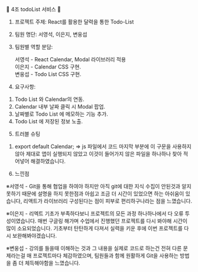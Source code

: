 🎡 4조 todoList 서비스 🎡


1. 프로젝트 주제: React를 활용한 달력을 통한 Todo-List

2. 팀원 명단: 서영석, 이은지, 변웅섭

3. 팀원별 역할 분담:
      
      서영석 - React Calendar, Modal 라이브러리 적용<br>
      이은지 - Calendar CSS 구현.<br>
      변웅섭 - Todo List CSS 구현.

4. 요구사항:
	
  1) Todo List 와 Calendar의 연동.
  2) Calendar 내부 날짜 클릭 시 Modal 팝업.
  3) 날짜별로 Todo List 에 메모하는 기능 추가.
  4) Todo List 에 저장된 정보 노출.

5. 트러블 슈팅
	
  1) export default Calendar;
  =>	js 파일에서 코드 마지막 부분에 이 구문을 사용하지 않아 제대로 앱이 실행되지 않았고
  	이것이 들어가지 않은 파일을 하나하나 찾아 적어넣어 해결하였습니다.
	

6. 느낀점
	
  ※서영석 - Git을 통해 협업을 하여야 하지만 아직 git에 대한 지식 수집이 안된것과 알지 못하기 때문에 설명을 하지 못한점과 
  아쉽고 조금 더 시간이 있었으면 하는 아쉬움이 있습니다,
  리액트가 라이브러리 구성된다는 점이 피부로 편리하구나라는 점을 느꼈습니다.
  
  ※이은지 - 리엑트 기초가 부족하다보니 프로젝트의 모든 과정 하나하나에서 다 오류 투성이였습니다.
  매번 구글링 해가며 수업에서 진행했던 프로젝트를 다시 봐야해 시간이 많이 소요되었습니다.
  기초부터 탄탄하게 다져서 실력을 키운 후에 이번 프로젝트를 다시 보완해봐야겠습니다.
  
  ※변웅섭 - 강의를 들을때 이해하는 것과 그 내용을 실제로 코드로 하는건 전혀 다른 문제라는걸
  매 프로젝트마다 체감하였으며, 팀원들과 함께 원활하게 Git을 사용하는 방법을
  좀 더 체득해야함을 느꼈습니다.
  
  
 

